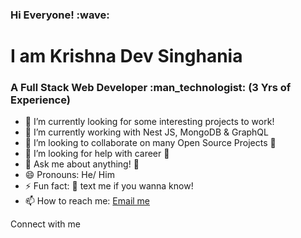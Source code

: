 <h3>Hi Everyone! :wave:</h3>
<h1>I am Krishna Dev Singhania</h1>
<h3>A Full Stack Web Developer :man_technologist: (3 Yrs of Experience)</h3>

- :telescope: I’m currently looking for some interesting projects to work!
- 🌱 I’m currently working with Nest JS, MongoDB & GraphQL
- :dancers: I’m looking to collaborate on many Open Source Projects :sparkling_heart:
- :thinking: I’m looking for help with career :office:
- :speech_balloon: Ask me about anything! :hugs:
- :smile: Pronouns: He/ Him
- :zap: Fun fact: :calling: text me if you wanna know!
- 📫 How to reach me: <a href="mailto:krishnadevbit@gmail.com">Email me</a>

Connect with me
    
    

<!---
kkdevbit/kkdevbit is a ✨ special ✨ repository because its `README.md` (this file) appears on your GitHub profile.
You can click the Preview link to take a look at your changes.
--->
